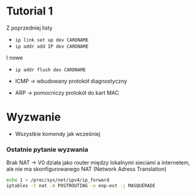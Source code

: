 # Tutorial 1
Z poprzedniej listy
- `ip link set up dev CARDNAME`
- `ip addr add IP dev CARDNAME`

I nowe

- `ip addr flush dev CARDNAME`

- ICMP -> wbudowany protokół diagnostyczny
- ARP -> pomocniczy protokół do kart MAC

# Wyzwanie

- Wszystkie komendy jak wcześniej

### Ostatnie pytanie wyzwania

Brak NAT -> V0 działa jako router między lokalnymi sieciami a internetem, ale nie ma skonfigurowanego NAT (Network Adress Translation)

```sh
echo 1 > /proc/sys/net/ipv4/ip_forward
iptables -t nat -A POSTROUTING -o enp-ext -j MASQUERADE
```